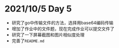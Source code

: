 # 2021/10/5 Day 5

- 研究了go中传输文件的方法，选择用base64编码传输
- 增加了作业中的文件题，现在完成作业可以提交文件了
- 研究了一下屏幕截图和图片相似度处理
- 完善了`README.md`